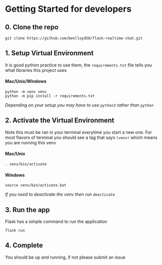 # Getting Started for developers
## 0. Clone the repo
`git clone https://github.com/benlloyd50/flask-realtime-chat.git`

## 1. Setup Virtual Environment
It is good python practice to use them, the `requirements.txt` file tells you what libraries this project uses

#### Mac/Unix/Windows
```
python -m venv venv 
python -m pip install -r requirements.txt
```
*Depending on your setup you may have to use `python3` rather than `python`*

## 2. Activate the Virtual Environment
Note this must be ran in your terminal everytime you start a new one. For most flavors of terminal you should see a tag that says `(venv)` which means you are running this venv
#### Mac/Unix
`. venv/bin/activate`
#### Windows
`source venv/bin/activate.bat`

*If you need to deactivate the venv then run `deactivate`*

## 3. Run the app
Flask has a simple command to run the application

`flask run` 

## 4. Complete
You should be up and running, if not please submit an issue